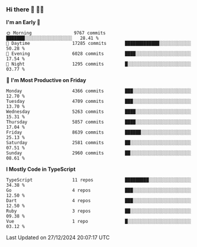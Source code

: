 ### Hi there 👋 🧑‍💻



<!--START_SECTION:waka-->
**I'm an Early 🐤** 

```text
🌞 Morning                9767 commits        ███████░░░░░░░░░░░░░░░░░░   28.41 % 
🌆 Daytime                17285 commits       █████████████░░░░░░░░░░░░   50.28 % 
🌃 Evening                6028 commits        ████░░░░░░░░░░░░░░░░░░░░░   17.54 % 
🌙 Night                  1295 commits        █░░░░░░░░░░░░░░░░░░░░░░░░   03.77 % 
```
📅 **I'm Most Productive on Friday** 

```text
Monday                   4366 commits        ███░░░░░░░░░░░░░░░░░░░░░░   12.70 % 
Tuesday                  4709 commits        ███░░░░░░░░░░░░░░░░░░░░░░   13.70 % 
Wednesday                5263 commits        ████░░░░░░░░░░░░░░░░░░░░░   15.31 % 
Thursday                 5857 commits        ████░░░░░░░░░░░░░░░░░░░░░   17.04 % 
Friday                   8639 commits        ██████░░░░░░░░░░░░░░░░░░░   25.13 % 
Saturday                 2581 commits        ██░░░░░░░░░░░░░░░░░░░░░░░   07.51 % 
Sunday                   2960 commits        ██░░░░░░░░░░░░░░░░░░░░░░░   08.61 % 
```


**I Mostly Code in TypeScript** 

```text
TypeScript               11 repos            █████████░░░░░░░░░░░░░░░░   34.38 % 
Go                       4 repos             ███░░░░░░░░░░░░░░░░░░░░░░   12.50 % 
Dart                     4 repos             ███░░░░░░░░░░░░░░░░░░░░░░   12.50 % 
Ruby                     3 repos             ██░░░░░░░░░░░░░░░░░░░░░░░   09.38 % 
Vue                      1 repo              █░░░░░░░░░░░░░░░░░░░░░░░░   03.12 % 
```




 Last Updated on 27/12/2024 20:07:17 UTC
<!--END_SECTION:waka-->



